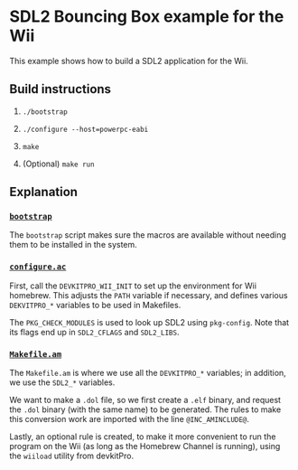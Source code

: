 # SDL2 Bouncing Box example for the Wii

This example shows how to build a SDL2 application for the Wii.


## Build instructions

1. `./bootstrap`

2. `./configure --host=powerpc-eabi`

3. `make`

4. (Optional) `make run`


## Explanation

### [`bootstrap`](bootstrap)

The `bootstrap` script makes sure the macros are available without needing them to be
installed in the system.

### [`configure.ac`](configure.ac)

First, call the `DEVKITPRO_WII_INIT` to set up the environment for Wii homebrew. This
adjusts the `PATH` variable if necessary, and defines various `DEKVITPRO_*` variables to
be used in Makefiles.

The `PKG_CHECK_MODULES` is used to look up SDL2 using `pkg-config`. Note that its flags
end up in `SDL2_CFLAGS` and `SDL2_LIBS`.

### [`Makefile.am`](Makefile.am)

The `Makefile.am` is where we use all the `DEVKITPRO_*` variables; in addition, we use the
`SDL2_*` variables.

We want to make a `.dol` file, so we first create a `.elf` binary, and request the `.dol`
binary (with the same name) to be generated. The rules to make this conversion work are
imported with the line `@INC_AMINCLUDE@`.

Lastly, an optional rule is created, to make it more convenient to run the program on the
Wii (as long as the Homebrew Channel is running), using the `wiiload` utility from
devkitPro.
